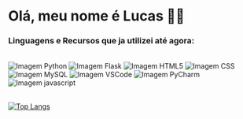 # Olá, meu nome é Lucas 👋🙂

### Linguagens e Recursos que ja utilizei até agora:

<br>

<div>
     <img src="https://img.shields.io/badge/Python-3776AB?style=for-the-badge&logo=python&logoColor=white" alt="Imagem Python">
     <img src="https://img.shields.io/badge/Flask-000000?style=for-the-badge&logo=flask&logoColor=white" alt="Imagem Flask">
     <img src="https://img.shields.io/badge/HTML5-E24B26?style=for-the-badge&logo=html5&logoColor=white" alt="Imagem HTML5">
     <img src="https://img.shields.io/badge/CSS3-553D7C?style=for-the-badge&logo=css3&logoColor=white" alt="Imagem CSS">
     <img src="https://img.shields.io/badge/MySQL-00000F?style=for-the-badge&logo=mysql&logoColor=white" alt="Imagem MySQL">
     <img src="https://img.shields.io/badge/VSCode-1E97E9.svg" alt="Imagem VSCode">
     <img src="https://img.shields.io/badge/PyCharm-366d27.svg?&style=for-the-badge&logo=PyCharm&logoColor=white" alt="Imagem PyCharm">
     <img src="https://img.shields.io/badge/JavaScript-F0DF59?style=for-the-badge&logo=javascript&logoColor=black" alt="Imagem javascript">
</div>

<br>

[![Top Langs](https://github-readme-stats.vercel.app/api/top-langs/?username=LDRandy&layout=donut-vertical&title_color=ffffff&text_color=ffffff&bg_color=07090c&border_radius=15&show_icons=true&border_color=30363d)](https://github.com/LDRandy/)
